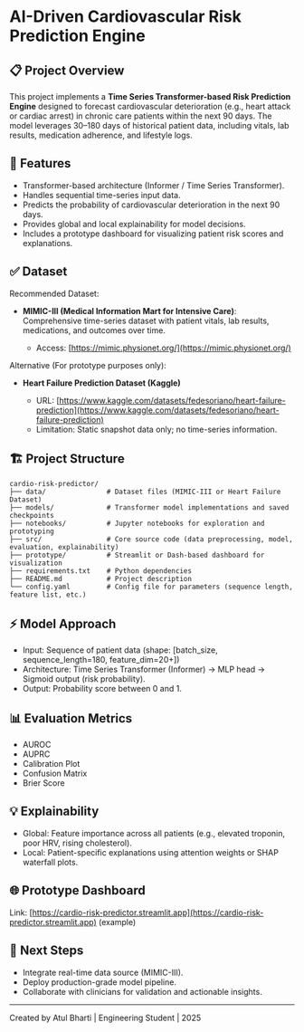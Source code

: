 # AI-Driven Cardiovascular Risk Prediction Engine

## 📋 Project Overview

This project implements a **Time Series Transformer-based Risk Prediction Engine** designed to forecast cardiovascular deterioration (e.g., heart attack or cardiac arrest) in chronic care patients within the next 90 days. The model leverages 30–180 days of historical patient data, including vitals, lab results, medication adherence, and lifestyle logs.

## 🚀 Features

* Transformer-based architecture (Informer / Time Series Transformer).
* Handles sequential time-series input data.
* Predicts the probability of cardiovascular deterioration in the next 90 days.
* Provides global and local explainability for model decisions.
* Includes a prototype dashboard for visualizing patient risk scores and explanations.

## ✅ Dataset

Recommended Dataset:

* **MIMIC-III (Medical Information Mart for Intensive Care)**: Comprehensive time-series dataset with patient vitals, lab results, medications, and outcomes over time.

  * Access: [https://mimic.physionet.org/](https://mimic.physionet.org/)

Alternative (For prototype purposes only):

* **Heart Failure Prediction Dataset (Kaggle)**

  * URL: [https://www.kaggle.com/datasets/fedesoriano/heart-failure-prediction](https://www.kaggle.com/datasets/fedesoriano/heart-failure-prediction)
  * Limitation: Static snapshot data only; no time-series information.

## 🏗️ Project Structure

```
cardio-risk-predictor/
├── data/               # Dataset files (MIMIC-III or Heart Failure Dataset)
├── models/             # Transformer model implementations and saved checkpoints
├── notebooks/          # Jupyter notebooks for exploration and prototyping
├── src/                # Core source code (data preprocessing, model, evaluation, explainability)
├── prototype/          # Streamlit or Dash-based dashboard for visualization
├── requirements.txt    # Python dependencies
├── README.md           # Project description
└── config.yaml         # Config file for parameters (sequence length, feature list, etc.)
```

## ⚡ Model Approach

* Input: Sequence of patient data (shape: \[batch\_size, sequence\_length=180, feature\_dim=20+])
* Architecture: Time Series Transformer (Informer) → MLP head → Sigmoid output (risk probability).
* Output: Probability score between 0 and 1.

## 📊 Evaluation Metrics

* AUROC
* AUPRC
* Calibration Plot
* Confusion Matrix
* Brier Score

## 💡 Explainability

* Global: Feature importance across all patients (e.g., elevated troponin, poor HRV, rising cholesterol).
* Local: Patient-specific explanations using attention weights or SHAP waterfall plots.

## 🌐 Prototype Dashboard

Link: [https://cardio-risk-predictor.streamlit.app](https://cardio-risk-predictor.streamlit.app) (example)

## 🎯 Next Steps

* Integrate real-time data source (MIMIC-III).
* Deploy production-grade model pipeline.
* Collaborate with clinicians for validation and actionable insights.

---

Created by Atul Bharti | Engineering Student | 2025
